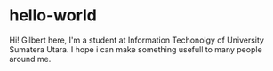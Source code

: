 # hello-world

Hi!
Gilbert here, I'm a student at Information Techonolgy of University Sumatera Utara.
I hope i can make something usefull to many people around me.
